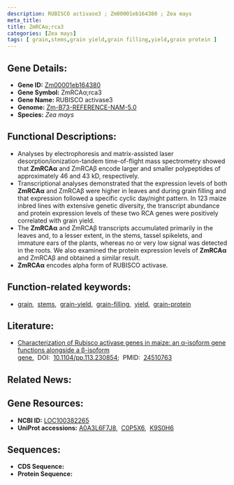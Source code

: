 ```yaml
---
description: RUBISCO activase3 ; Zm00001eb164380 ; Zea mays
meta_title:
title: ZmRCAα;rca3
categories: [Zea mays]
tags: [ grain,stems,grain yield,grain filling,yield,grain protein ]
---
```


## Gene Details:
- **Gene ID:**	[Zm00001eb164380](https://www.maizegdb.org/gene_center/gene/Zm00001eb164380)
- **Gene Symbol:** ZmRCAα;rca3
- **Gene Name:** RUBISCO activase3
- **Genome:** [Zm-B73-REFERENCE-NAM-5.0](https://www.maizegdb.org/genome/assembly/Zm-B73-REFERENCE-NAM-5.0)
- **Species:** *Zea mays*

## Functional Descriptions:
   - Analyses by electrophoresis and matrix-assisted laser desorption/ionization-tandem time-of-flight mass spectrometry showed that **ZmRCAα** and ZmRCAβ encode larger and smaller polypeptides of approximately 46 and 43 kD, respectively.
   - Transcriptional analyses demonstrated that the expression levels of both **ZmRCAα** and ZmRCAβ were higher in leaves and during grain filling and that expression followed a specific cyclic day/night pattern. In 123 maize inbred lines with extensive genetic diversity, the transcript abundance and protein expression levels of these two RCA genes were positively correlated with grain yield.
   - The **ZmRCAα** and ZmRCAβ transcripts accumulated primarily in the leaves and, to a lesser extent, in the stems, tassel spikelets, and immature ears of the plants, whereas no or very low signal was detected in the roots. We also examined the protein expression levels of **ZmRCAα** and ZmRCAβ and obtained a similar result.
   - **ZmRCAα** encodes alpha form of RUBISCO activase.

## Function-related keywords:
- [grain](/tags/grain/),&nbsp;&nbsp;[stems](/tags/stems/),&nbsp;&nbsp;[grain-yield](/tags/grain-yield/),&nbsp;&nbsp;[grain-filling](/tags/grain-filling/),&nbsp;&nbsp;[yield](/tags/yield/),&nbsp;&nbsp;[grain-protein](/tags/grain-protein/)

## Literature:
   - [Characterization of Rubisco activase genes in maize: an α-isoform gene functions alongside a β-isoform gene.]( https://www.ncbi.nlm.nih.gov/pmc/articles/PMC3982765/)&nbsp;&nbsp;DOI:&nbsp;&nbsp;[10.1104/pp.113.230854](https://www.ncbi.nlm.nih.gov/pmc/articles/PMC3982765/);&nbsp;&nbsp;PMID:&nbsp;&nbsp;[24510763](https://pubmed.ncbi.nlm.nih.gov/24510763/)

## Related News:

## Gene Resources:
- **NCBI ID:**  [LOC100382265](https://www.ncbi.nlm.nih.gov/gene/?term=LOC100382265)
- **UniProt accessions:** [A0A3L6F7J8](https://www.uniprot.org/uniprotkb/A0A3L6F7J8/entry),&nbsp;&nbsp;[C0P5X6](https://www.uniprot.org/uniprotkb/C0P5X6/entry),&nbsp;&nbsp;[K9S0H6](https://www.uniprot.org/uniprotkb/K9S0H6/entry)



## Sequences:
- **CDS Sequence:**
- **Protein Sequence:**
